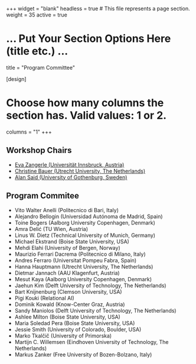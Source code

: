 +++
widget = "blank"
headless = true  # This file represents a page section.
weight = 35 
active = true

# ... Put Your Section Options Here (title etc.) ...
title = "Program Committee"

[design]
  # Choose how many columns the section has. Valid values: 1 or 2.
  columns = "1"
+++

<h2>Workshop Chairs</h2>

* [Eva Zangerle (Universität Innsbruck, Austria)](http://evazangerle.at) 
* [Christine Bauer (Utrecht University, The Netherlands)](https://christinebauer.eu/)
* [Alan Said (University of Gothenburg, Sweden)](http://alansaid.com)

<h2>Program Commitee</h2>

* Vito Walter Anelli (Politecnico di Bari, Italy)
* Alejandro Bellogin (Universidad Autónoma de Madrid, Spain)
* Toine Bogers (Aalborg University Copenhagen, Denmark)
* Amra Delić (TU Wien, Austria)
* Linus W. Dietz (Technical University of Munich, Germany)
* Michael Ekstrand (Boise State University, USA)
* Mehdi Elahi (University of Bergen, Norway)
* Maurizio Ferrari Dacrema (Politecnico di Milano, Italy)
* Andres Ferraro (Universitat Pompeu Fabra, Spain)
* Hanna Hauptmann (Utrecht University, The Netherlands)
* Dietmar Jannach (AAU Klagenfurt, Austria)
* Mesut Kaya (Aalborg University Copenhagen, Denmark)
* Jaehun Kim (Delft University of Technology, The Netherlands)
* Bart Knijnenburg (Clemson University, USA)
* Pigi Kouki (Relational AI)
* Dominik Kowald (Know-Center Graz, Austria)
* Sandy Maniolos (Delft University of Technology, The Netherlands)
* Ashlee Milton (Boise State University, USA)
* Maria Soledad Pera (Boise State University, USA)
* Jessie Smith (University of Colorado, Boulder, USA)
* Marko Tkalčič (University of Primorska)
* Martijn C. Willemsen (Eindhoven University of Technology, The Netherlands)
* Markus Zanker (Free University of Bozen-Bolzano, Italy)
<!-- * Konstantina Christakopoulou (Google) -->
                                                                                                                                                                 
